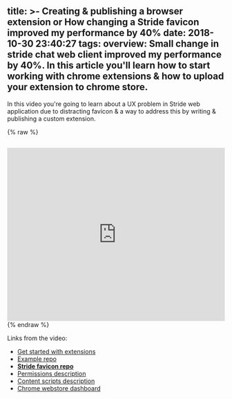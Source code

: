 title: >-
  Creating & publishing a browser extension or How changing a Stride favicon
  improved my performance by 40%
date: 2018-10-30 23:40:27
tags:
overview: Small change in stride chat web client improved my performance by 40%. In this article you'll learn how to start working with chrome extensions & how to upload your extension to chrome store.
---
In this video you're going to learn about a UX problem in Stride web application due to distracting favicon & a way to address this by writing & publishing a custom extension.

{% raw %}
<iframe style="margin-top: 1em;" width="100%" height="400" src="https://www.youtube.com/embed/lw9yk0w7S78" frameborder="0" allow="accelerometer; autoplay; encrypted-media; gyroscope; picture-in-picture" allowfullscreen></iframe>
{% endraw %}

Links from the video:
- [Get started with extensions](https://developer.chrome.com/extensions/getstarted)
- [Example repo](https://github.com/k1LoW/backlog-favicon-changer/) 
- **[Stride favicon repo](https://github.com/szarouski/stride-favicon)**
- [Permissions description](https://developer.chrome.com/extensions/permission_warnings) 
- [Content scripts description](https://developer.chrome.com/extensions/content_scripts)
- [Chrome webstore dashboard](https://chrome.google.com/webstore/developer/dashboard?pli=1&authuser=1)
